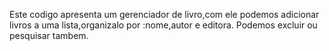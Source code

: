 Este codigo apresenta um gerenciador de livro,com ele podemos adicionar livros a uma lista,organizalo por :nome,autor e editora.
Podemos excluir ou pesquisar tambem.
